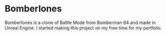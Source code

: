 # Bomberlones

Bomberlones is a clone of Battle Mode from Bomberman 64 and made in Unreal Engine. I started making this project on my free time 
for my portfolio.


